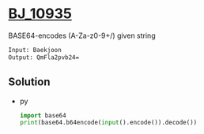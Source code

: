 # [BJ_10935](https://acmicpc.net/problem/10935)

BASE64-encodes (A-Za-z0-9+/) given string

```txt
Input: Baekjoon
Output: QmFla2pvb24=
```

## Solution

* py

  ```py
  import base64
  print(base64.b64encode(input().encode()).decode())
  ```
